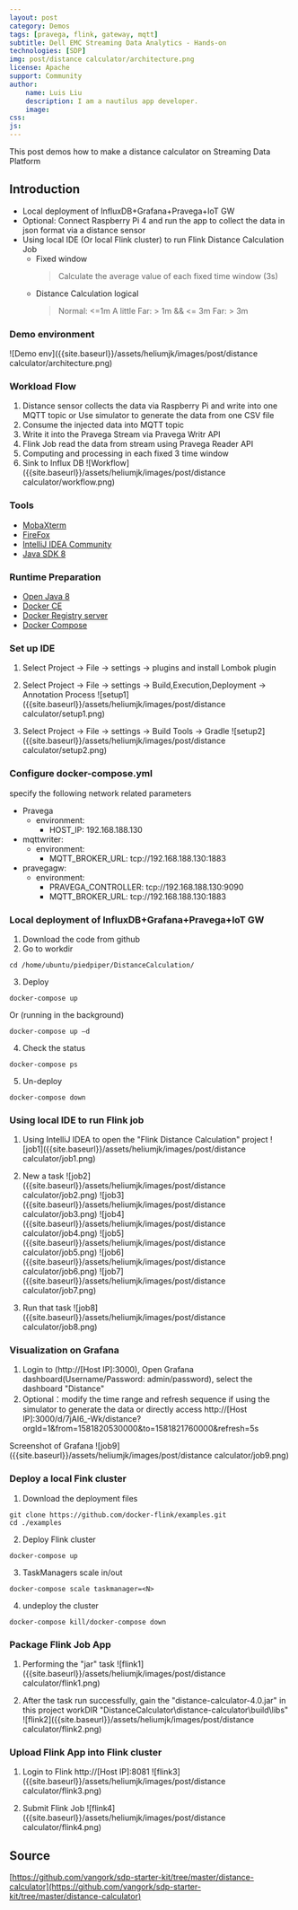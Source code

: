 ```yaml
---
layout: post
category: Demos
tags: [pravega, flink, gateway, mqtt]
subtitle: Dell EMC Streaming Data Analytics - Hands-on
technologies: [SDP]
img: post/distance calculator/architecture.png
license: Apache
support: Community
author: 
    name: Luis Liu
    description: I am a nautilus app developer.
    image:
css: 
js: 
---
```


This post demos how to make a distance calculator on Streaming Data Platform
<!--more-->

## Introduction

- Local deployment of InfluxDB+Grafana+Pravega+IoT GW 
- Optional: Connect Raspberry Pi 4 and run the app to collect the data in json format via a distance sensor
- Using local IDE (Or local Flink cluster) to run Flink Distance Calculation Job
    - Fixed window
        > Calculate the average value of each fixed time window (3s)
    - Distance Calculation logical
        > Normal: <=1m
        > A little Far: > 1m && <= 3m
        > Far: > 3m

### Demo environment
![Demo env]({{site.baseurl}}/assets/heliumjk/images/post/distance calculator/architecture.png)

### Workload Flow
1. Distance sensor collects the data via Raspberry Pi and write into one MQTT topic or Use simulator to generate the data from one CSV file
2. Consume the injected data into MQTT topic
3. Write it into the Pravega Stream via Pravega Writr API
4. Flink Job read the data from stream using Pravega Reader API
5. Computing and processing in each fixed 3 time window
6. Sink to Influx DB
![Workflow]({{site.baseurl}}/assets/heliumjk/images/post/distance calculator/workflow.png)

### Tools
- [MobaXterm](https://mobaxterm.mobatek.net/download.html)
- [FireFox](https://www.mozilla.org/en-US/firefox/new/)
- [IntelliJ IDEA Community](https://www.jetbrains.com/idea/download/#section=windows)
- [Java SDK 8](https://www.oracle.com/technetwork/java/javase/downloads/jdk8-downloads-2133151.html)

### Runtime Preparation
- [Open Java 8](http://openjdk.java.net/install/)
- [Docker CE](https://docs.docker.com/install/linux/docker-ce/ubuntu/)
- [Docker Registry server](https://docs.docker.com/registry/deploying/)
- [Docker Compose](https://docs.docker.com/compose/install/)

### Set up IDE
1. Select Project -> File -> settings -> plugins and install Lombok plugin
2. Select Project -> File -> settings -> Build,Execution,Deployment -> Annotation Process 
![setup1]({{site.baseurl}}/assets/heliumjk/images/post/distance calculator/setup1.png)

3. Select Project -> File -> settings -> Build Tools -> Gradle 
![setup2]({{site.baseurl}}/assets/heliumjk/images/post/distance calculator/setup2.png)


### Configure docker-compose.yml
specify the following network related parameters
- Pravega
    - environment:
        - HOST_IP: 192.168.188.130
- mqttwriter:
    - environment:
        - MQTT_BROKER_URL: tcp://192.168.188.130:1883
- pravegagw:
    - environment:
        - PRAVEGA_CONTROLLER: tcp://192.168.188.130:9090
        - MQTT_BROKER_URL: tcp://192.168.188.130:1883

### Local deployment of InfluxDB+Grafana+Pravega+IoT GW 
1. Download the code from github
2. Go to workdir
```
cd /home/ubuntu/piedpiper/DistanceCalculation/
```
3. Deploy
```
docker-compose up
``` 
Or (running in the background)
```
docker-compose up –d
``` 
4. Check the status
```
docker-compose ps
```
5. Un-deploy
```
docker-compose down
```

### Using local IDE to run Flink job
1. Using IntelliJ IDEA to open the "Flink Distance Calculation" project
![job1]({{site.baseurl}}/assets/heliumjk/images/post/distance calculator/job1.png)

2. New a task
![job2]({{site.baseurl}}/assets/heliumjk/images/post/distance calculator/job2.png)
![job3]({{site.baseurl}}/assets/heliumjk/images/post/distance calculator/job3.png)
![job4]({{site.baseurl}}/assets/heliumjk/images/post/distance calculator/job4.png)
![job5]({{site.baseurl}}/assets/heliumjk/images/post/distance calculator/job5.png)
![job6]({{site.baseurl}}/assets/heliumjk/images/post/distance calculator/job6.png)
![job7]({{site.baseurl}}/assets/heliumjk/images/post/distance calculator/job7.png)

3. Run that task
![job8]({{site.baseurl}}/assets/heliumjk/images/post/distance calculator/job8.png)

### Visualization on Grafana
1. Login to (http://[Host IP]:3000), Open Grafana dashboard(Username/Password: admin/password), select the dashboard "Distance"
2. Optional：modify the time range and refresh sequence if using the simulator to generate the data or directly access http://[Host IP]:3000/d/7jAI6_-Wk/distance?orgId=1&from=1581820530000&to=1581821760000&refresh=5s

Screenshot of Grafana
![job9]({{site.baseurl}}/assets/heliumjk/images/post/distance calculator/job9.png)

### Deploy a local Fink cluster
1. Download the deployment files
```
git clone https://github.com/docker-flink/examples.git
cd ./examples
```

2. Deploy Flink cluster 
```
docker-compose up 
```

3. TaskManagers scale in/out
```
docker-compose scale taskmanager=<N> 
```

4. undeploy the cluster
```
docker-compose kill/docker-compose down
```

### Package Flink Job App 
1. Performing the "jar" task
![flink1]({{site.baseurl}}/assets/heliumjk/images/post/distance calculator/flink1.png)

2. After the task run successfully, gain the "distance-calculator-4.0.jar" in this project workDIR 
"DistanceCalculator\distance-calculator\build\libs"
![flink2]({{site.baseurl}}/assets/heliumjk/images/post/distance calculator/flink2.png)

### Upload Flink App into Flink cluster
1. Login to Flink http://[Host IP]:8081
![flink3]({{site.baseurl}}/assets/heliumjk/images/post/distance calculator/flink3.png)

2. Submit Flink Job
![flink4]({{site.baseurl}}/assets/heliumjk/images/post/distance calculator/flink4.png)

## Source
[https://github.com/vangork/sdp-starter-kit/tree/master/distance-calculator](https://github.com/vangork/sdp-starter-kit/tree/master/distance-calculator)